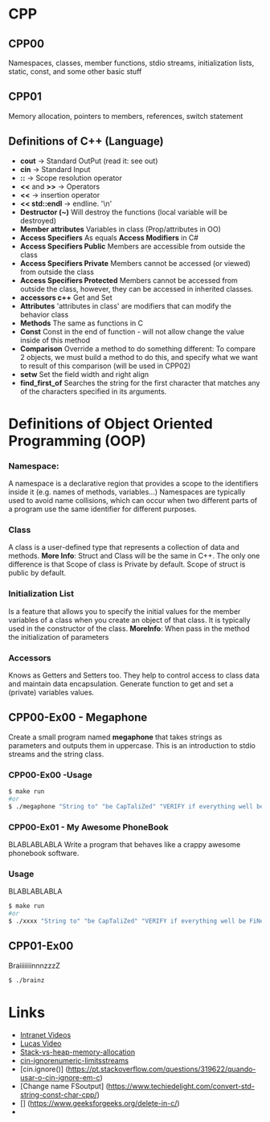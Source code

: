 # CPP

## CPP00
Namespaces, classes, member functions, stdio streams,
initialization lists, static, const, and some other basic
stuff

## CPP01
Memory allocation, pointers to members,
references, switch statement

## Definitions of C++ (Language)
* **cout** -> Standard OutPut (read it: see out)
* **cin** -> Standard Input
* **::** -> Scope resolution operator
* **<<** and **>>** -> Operators
* **<<** -> insertion operator
* **<< std::endl** -> endline. '\n'
* **Destructor (~)** Will destroy the functions (local variable will be destroyed)
* **Member attributes** Variables in class (Prop/attributes in OO)
* **Access Specifiers** As equals **Access Modifiers** in C#
* **Access Specifiers Public** Members are accessible from outside the class
* **Access Specifiers Private** Members cannot be accessed (or viewed) from outside the class
* **Access Specifiers Protected** Members cannot be accessed from outside the class, however, they can be accessed in inherited classes.
* **accessors c++** Get and Set
* **Attributes** 'attributes in class' are modifiers that can modify the behavior class
* **Methods** The same as functions in C
* **Const** Const in the end of function - will not allow change the value inside of this method
* **Comparison** Override a method to do something different: To compare 2 objects, we must build a method to do this, and specify what we
want to result of this comparison (will be used in CPP02)
* **setw** Set the field width and right align
* **find_first_of** Searches the string for the first character that matches any of the characters specified in its arguments.

# Definitions of Object Oriented Programming (OOP)
### Namespace:
A namespace is a declarative region that provides a scope to the identifiers inside it (e.g. names of methods, variables...)
Namespaces are typically used to avoid name collisions, which can occur when two different parts of a program use the same identifier for different purposes.
### Class
A class is a user-defined type that represents a collection of data and methods. **More Info**: Struct and Class will be the same in C++. The only one difference is that Scope of class is Private by default. Scope of struct is public by default.
### Initialization List
Is a feature that allows you to specify the initial values for the member variables of a class when you create an object of that class. It is typically used in the constructor of the class. **MoreInfo**: When pass in the method the initialization of parameters

### Accessors
Knows as Getters and Setters too. They help to control access to class data and maintain data encapsulation.
Generate function to get and set a (private) variables values.




## CPP00-Ex00 - Megaphone
Create a small program named **megaphone** that takes strings as parameters and outputs them in uppercase.
This is an introduction to stdio streams and the string class.

### CPP00-Ex00 -Usage
```Bash
$ make run
#or
$ ./megaphone "String to" "be CapTaliZed" "VERIFY if everything well be FiNe!!00"
```

### CPP00-Ex01 - My Awesome PhoneBook
BLABLABLABLA Write a program that behaves like a crappy awesome phonebook software.

### Usage
BLABLABLABLA
```Bash
$ make run
#or
$ ./xxxx "String to" "be CapTaliZed" "VERIFY if everything well be FiNe!!00"
```


## CPP01-Ex00
BraiiiiiiinnnzzzZ
```Bash
$ ./brainz
```




# Links
* [Intranet Videos](https://elearning.intra.42.fr/notions/piscine-c-d00-c-basics/subnotions)
* [Lucas Video](https://www.youtube.com/watch?v=TnrQMtxPeEg)
* [Stack-vs-heap-memory-allocation](https://www.geeksforgeeks.org/stack-vs-heap-memory-allocation/)
* [cin-ignorenumeric-limitsstreams](https://stackoverflow.com/questions/25020129/cin-ignorenumeric-limitsstreamsizemax-n)
* [cin.ignore()] (https://pt.stackoverflow.com/questions/319622/quando-usar-o-cin-ignore-em-c)
* [Change name FSoutput] (https://www.techiedelight.com/convert-std-string-const-char-cpp/)
* [] (https://www.geeksforgeeks.org/delete-in-c/)
*

